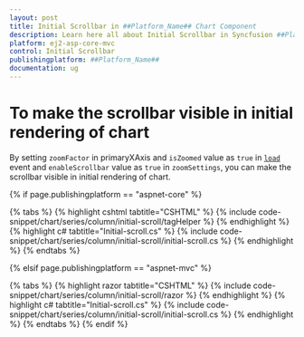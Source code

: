 ```yaml
---
layout: post
title: Initial Scrollbar in ##Platform_Name## Chart Component
description: Learn here all about Initial Scrollbar in Syncfusion ##Platform_Name## Chart component of Syncfusion Essential JS 2 and more.
platform: ej2-asp-core-mvc
control: Initial Scrollbar
publishingplatform: ##Platform_Name##
documentation: ug
---
```



<!-- markdownlint-disable MD036 -->

# To make the scrollbar visible in initial rendering of chart

By setting `zoomFactor` in primaryXAxis and `isZoomed` value as `true` in [`load`](../../api/chart/chartModel/#load) event and `enableScrollbar` value as `true` in `zoomSettings`, you can make the scrollbar visible in initial rendering of chart.

{% if page.publishingplatform == "aspnet-core" %}

{% tabs %}
{% highlight cshtml tabtitle="CSHTML" %}
{% include code-snippet/chart/series/column/initial-scroll/tagHelper %}
{% endhighlight %}
{% highlight c# tabtitle="Initial-scroll.cs" %}
{% include code-snippet/chart/series/column/initial-scroll/initial-scroll.cs %}
{% endhighlight %}
{% endtabs %}

{% elsif page.publishingplatform == "aspnet-mvc" %}

{% tabs %}
{% highlight razor tabtitle="CSHTML" %}
{% include code-snippet/chart/series/column/initial-scroll/razor %}
{% endhighlight %}
{% highlight c# tabtitle="Initial-scroll.cs" %}
{% include code-snippet/chart/series/column/initial-scroll/initial-scroll.cs %}
{% endhighlight %}
{% endtabs %}
{% endif %}

